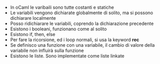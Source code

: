 * In oCaml le varibaili sono tutte costanti e statiche
* Le variabili vengono dichiarate globalmente di solito, ma si possono dichiarare localmente
* Posso ridichiarare le variabili, coprendo la dichiarazione precedente
* Esistono i booleani, funzionano come al solito
*  Esistono if, then, else 
* Per fare la ricorsione, ed i loop normali, si usa la keyword __rec__
* Se definisco una funzione con una variabile, il cambio di valore della variabile non influirà sulla funzione
* Esistono le liste. Sono implementate come liste linkate